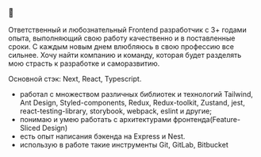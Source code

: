 ### 👋

Ответственный и любознательный Frontend разработчик с 3+ годами опыта, выполняющий свою работу качественно и в поставленные сроки. С каждым новым днем влюбляюсь в свою профессию все сильнее. Хочу найти компанию и команду, которая будет разделять мою страсть к разработке и саморазвитию.

Основной стэк: Next, React, Typescript.
- работал с множеством различных библиотек и технологий Tailwind, Ant Design, Styled-components, Redux, Redux-toolkit, Zustand, jest, react-testing-library, storybook, webpack, eslint и другие;
- понимаю и умею работать с архитектурами фронтенда(Feature-Sliced Design)
- есть опыт написания бэкенда на Express и Nest.
- использую в работе такие инструменты Git, GitLab, Bitbucket
